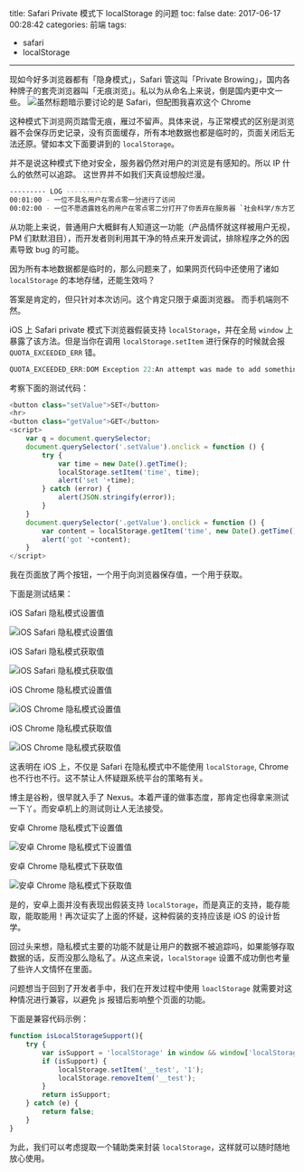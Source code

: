 title: Safari Private 模式下 localStorage 的问题
toc: false
date: 2017-06-17 00:28:42
categories: 前端
tags:
- safari
- localStorage
---

现如今好多浏览器都有「隐身模式」，Safari 管这叫「Private Browing」，国内各种牌子的套壳浏览器叫「无痕浏览」。私以为从命名上来说，倒是国内更中文一些。
![虽然标题暗示要讨论的是 Safari，但配图我喜欢这个 Chrome ](chrome-incognito.jpg)
<!-- more -->

这种模式下浏览网页踏雪无痕，雁过不留声。具体来说，与正常模式的区别是浏览器不会保存历史记录，没有页面缓存，所有本地数据也都是临时的，页面关闭后无法还原。譬如本文下面要讲到的 `localStorage`。

<aside class="caution">
并不是说这种模式下绝对安全，服务器仍然对用户的浏览是有感知的。所以 IP 什么的依然可以追踪。
这世界并不如我们天真设想般烂漫。
</aside>  

```bash
--------- LOG ---------
00:01:00 - 一位不具名用户在零点零一分进行了访问
00:02:00 - 一位不愿透露姓名的用户在零点零二分打开了你丢弃在服务器 `社会科学/东方艺术鉴赏/东瀛国浮世绘` 中的资源 `ae2bx86.jpg`
```

从功能上来说，普通用户大概鲜有人知道这一功能（产品情怀就这样被用户无视，PM 们默默泪目），而开发者则利用其干净的特点来开发调试，排除程序之外的因素导致 bug 的可能。

因为所有本地数据都是临时的，那么问题来了，如果网页代码中还使用了诸如 `localStorage` 的本地存储，还能生效吗？

答案是肯定的，但只针对本次访问。这个肯定只限于桌面浏览器。 而手机端则不然。

iOS 上 Safari private 模式下浏览器假装支持 `localStorage`，并在全局 `window` 上暴露了该方法。但是当你在调用 `localStorage.setItem` 进行保存的时候就会报 `QUOTA_EXCEEDED_ERR` 错。

```js
QUOTA_EXCEEDED_ERR:DOM Exception 22:An attempt was made to add something to storage...
```

考察下面的测试代码：

```js
<button class="setValue">SET</button>
<hr>
<button class="getValue">GET</button>
<script>
    var q = document.querySelector;
    document.querySelector('.setValue').onclick = function () {
        try {
            var time = new Date().getTime();
            localStorage.setItem('time', time);
            alert('set '+time);
        } catch (error) {
            alert(JSON.stringify(error));
        }
    }
    document.querySelector('.getValue').onclick = function () {
        var content = localStorage.getItem('time', new Date().getTime());
        alert('got '+content);
    }
</script>
```

我在页面放了两个按钮，一个用于向浏览器保存值，一个用于获取。

下面是测试结果：

iOS Safari 隐私模式设置值

![iOS Safari 隐私模式设置值](ios-safari-set.png)

iOS Safari 隐私模式获取值

![iOS Safari 隐私模式获取值](ios-safari-get.png)

iOS Chrome 隐私模式设置值

![iOS Chrome 隐私模式设置值](ios-chrome-get.png)

iOS Chrome 隐私模式获取值

![iOS Chrome 隐私模式获取值](ios-chrome-get.png)

这表明在 iOS 上，不仅是 Safari 在隐私模式中不能使用 `localStorage`, Chrome 也不行也不行。这不禁让人怀疑跟系统平台的策略有关。

博主是谷粉，很早就入手了 Nexus。本着严谨的做事态度，那肯定也得拿来测试一下丫。而安卓机上的测试则让人无法接受。

安卓 Chrome 隐私模式下设置值

![安卓 Chrome 隐私模式下设置值](android-chrome-set.png)

安卓 Chrome 隐私模式下获取值

![安卓 Chrome 隐私模式下获取值](android-chrome-get.png)

是的，安卓上面并没有表现出假装支持 `localStorage`，而是真正的支持，能存能取，能取能用！再次证实了上面的怀疑，这种假装的支持应该是 iOS 的设计哲学。

回过头来想，隐私模式主要的功能不就是让用户的数据不被追踪吗，如果能够存取数据的话，反而没那么隐私了。从这点来说，`localStorage` 设置不成功倒也考量了些许人文情怀在里面。

问题想当于回到了开发者手中，我们在开发过程中使用 `loaclStorage` 就需要对这种情况进行兼容，以避免 js 报错后影响整个页面的功能。

下面是兼容代码示例：

```js
function isLocalStorageSupport(){
    try {
        var isSupport = 'localStorage' in window && window['localStorage'] !== null;
        if (isSupport) {
            localStorage.setItem('__test', '1');
            localStorage.removeItem('__test');
        }
        return isSupport;
    } catch (e) {
        return false;
    }
}
```

为此，我们可以考虑提取一个辅助类来封装 `localStorage`，这样就可以随时随地放心使用。
